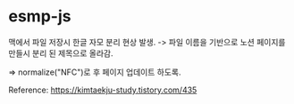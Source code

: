 # esmp-js

맥에서 파일 저장시 한글 자모 분리 현상 발생.
-> 파일 이름을 기반으로 노션 페이지를 만들시 분리 된 제목으로 올라감.

=> normalize("NFC")로 후 페이지 업데이트 하도록.

Reference: https://kimtaekju-study.tistory.com/435
